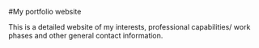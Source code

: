 #My portfolio website
 
 This is a detailed website of my interests, professional capabilities/ work phases and other  general contact information.
